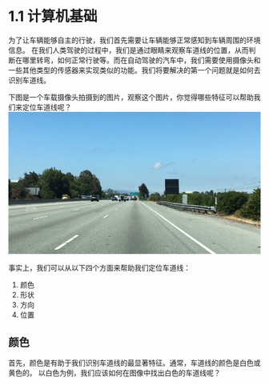# 1.1 计算机基础

为了让车辆能够自主的行驶，我们首先需要让车辆能够正常感知到车辆周围的环境信息。
在我们人类驾驶的过程中，我们是通过眼睛来观察车道线的位置，从而判断在哪里转弯，如何正常行驶等。而在自动驾驶的汽车中，我们需要使用摄像头和一些其他类型的传感器来实现类似的功能。我们将要解决的第一个问题就是如何去识别车道线。


下图是一个车载摄像头拍摄到的图片，观察这个图片，你觉得哪些特征可以帮助我们来定位车道线呢？
![前置摄像头](/assets/2.jpg)

事实上，我们可以从以下四个方面来帮助我们定位车道线：

1. 颜色
2. 形状
3. 方向
4. 位置


## 颜色
首先，颜色是有助于我们识别车道线的最显著特征。通常，车道线的颜色是白色或黄色的。
以白色为例，我们应该如何在图像中找出白色的车道线呢？


